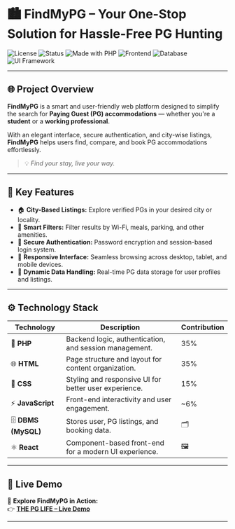 # 🏙️ FindMyPG – Your One-Stop Solution for Hassle-Free PG Hunting

![License](https://img.shields.io/badge/License-MIT-blue.svg)
![Status](https://img.shields.io/badge/Status-Live-brightgreen)
![Made with PHP](https://img.shields.io/badge/Made%20with-PHP-blue)
![Frontend](https://img.shields.io/badge/Frontend-HTML%2C%20CSS%2C%20JS-orange)
![Database](https://img.shields.io/badge/Database-MySQL-lightgrey)
![UI Framework](https://img.shields.io/badge/UI-React-blueviolet)

---

## 🌐 **Project Overview**

**FindMyPG** is a smart and user-friendly web platform designed to simplify the search for **Paying Guest (PG) accommodations** — whether you're a **student** or a **working professional**.

With an elegant interface, secure authentication, and city-wise listings, **FindMyPG** helps users find, compare, and book PG accommodations effortlessly.

> 💡 *Find your stay, live your way.*

---

## 🌟 **Key Features**

- 🏠 **City-Based Listings:** Explore verified PGs in your desired city or locality.  
- 🎯 **Smart Filters:** Filter results by Wi-Fi, meals, parking, and other amenities.  
- 🔐 **Secure Authentication:** Password encryption and session-based login system.  
- 📱 **Responsive Interface:** Seamless browsing across desktop, tablet, and mobile devices.  
- 💾 **Dynamic Data Handling:** Real-time PG data storage for user profiles and listings.  

---

## ⚙️ **Technology Stack**

| Technology | Description | Contribution |
|-------------|--------------|--------------|
| 🐘 **PHP** | Backend logic, authentication, and session management. | 35% |
| 🌐 **HTML** | Page structure and layout for content organization. | 35% |
| 🎨 **CSS** | Styling and responsive UI for better user experience. | 15% |
| ⚡ **JavaScript** | Front-end interactivity and user engagement. | ~6% |
| 🗄️ **DBMS (MySQL)** | Stores user, PG listings, and booking data. | 🗂️ |
| ⚛️ **React** | Component-based front-end for a modern UI experience. | 🖼️ |

---

## 🚀 **Live Demo**

🎯 **Explore FindMyPG in Action:**  
👉 [**THE PG LIFE – Live Demo**](http://pglifelive)

---




